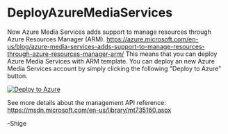 # DeployAzureMediaServices

Now Azure Media Services adds support to manage resources through Azure Resources Manager (ARM).
https://azure.microsoft.com/en-us/blog/azure-media-services-adds-support-to-manage-resources-through-azure-resources-manager-arm/
This means that you can deploy Azure Media Services with ARM template.
You can deploy an new Azure Media Services account by simply clicking the following "Deploy to Azure" button.

[![Deploy to Azure](http://azuredeploy.net/deploybutton.png)](https://azuredeploy.net/)

See more details about the management API reference: https://msdn.microsoft.com/en-us/library/mt735160.aspx

-Shige